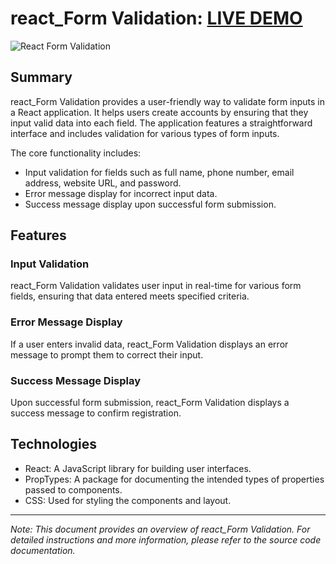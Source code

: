 # react_Form Validation: [LIVE DEMO](XXX)

![React Form Validation](img/react-form-validation.png)

## Summary

react_Form Validation provides a user-friendly way to validate form inputs in a React application. It helps users create accounts by ensuring that they input valid data into each field. The application features a straightforward interface and includes validation for various types of form inputs.

The core functionality includes:

- Input validation for fields such as full name, phone number, email address, website URL, and password.
- Error message display for incorrect input data.
- Success message display upon successful form submission.

## Features

### Input Validation

react_Form Validation validates user input in real-time for various form fields, ensuring that data entered meets specified criteria.

### Error Message Display

If a user enters invalid data, react_Form Validation displays an error message to prompt them to correct their input.

### Success Message Display

Upon successful form submission, react_Form Validation displays a success message to confirm registration.

## Technologies

- React: A JavaScript library for building user interfaces.
- PropTypes: A package for documenting the intended types of properties passed to components.
- CSS: Used for styling the components and layout.

---

_Note: This document provides an overview of react_Form Validation. For detailed instructions and more information, please refer to the source code documentation._
